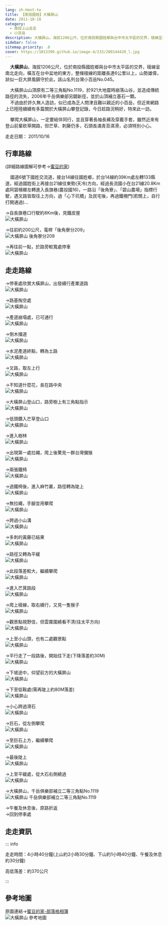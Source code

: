 ```yaml
---
lang: zh-Hant-tw
title: 【南投國姓】大橫屏山
date: 2011-10-18
category: 
  - 南投上山走走
  - 小百岳
description: 大橫屏山，海拔1206公尺，位於南投縣國姓鄉與台中市太平區的交界，稜線呈南北走向，橫亙在台中盆地的東方，整條稜線的距離長達6公里以上，山勢雄偉，狀似一巨大屏風鎮守於此，該山名列台灣小百岳No.045。
sidebar: false
sitemap.priority: .8
cover: https://1013399.github.io/image-4/233/200144420_l.jpg
---
```


    **大橫屏山**，海拔1206公尺，位於南投縣國姓鄉與台中市太平區的交界，稜線呈南北走向，橫亙在台中盆地的東方，整條稜線的距離長達6公里以上，山勢雄偉，狀似一巨大屏風鎮守於此，該山名列台灣小百岳No.045。  

<!-- more -->

    大橫屏山山頂原有二等三角點No.1119，於921大地震時崩落山谷，並造成傳統路徑的流失，2006年千岳俱樂部另闢新徑，並於山頂補立基石一顆。  
    不過由於許久無人造訪，似已成為乏人問津且難以親近的小百岳，但近來網路上已陸陸續續有多篇關於大橫屏山攀登記錄，今日趁路況稍好，特來此一訪。  

    攀爬大橫屏山，一定要結伴同行，並且穿著長袖長褲及穿戴手套，雖然近來有登山前輩砍草開路，但芒草、刺藤仍多，石頭長滿青苔濕滑，必須特別小心。

走走日期： 2011/10/16

## 行車路線
(詳細路線圖解可參考→[蜜豆的家](http://tw.myblog.yahoo.com/kentjon106/article?mid=7154&prev=7200&next=7092))  

    國道6號下國姓交流道，接台14線往國姓鄉，於台14線約39Km處左轉133縣道，經過國姓街上再接台21線往東勢(天冷)方向，經過長流國小在台21線20.8Km處阿碧檳榔左轉進入長旗巷(農投國16)，一路沿「後角寮」、「碧山農場」指標行駛，遇叉路皆取往上方向，過「心下坑橋」及民宅後，再過鐵柵門(若關上，自行打開通過)...  

→自長旗巷口行駛約8Km後，見鐵皮屋  
![大橫屏山](https://1013399.github.io/image-4/233/200144296_l.jpg)

→往前約200公尺，電桿「後角寮分209」  
![大橫屏山 後角寮分209](https://1013399.github.io/image-4/233/200144313_l.jpg)

→再往前一點，於路旁較寬處停車  
![大橫屏山](https://1013399.github.io/image-4/233/200144318_l.jpg)

## 走走路線
→停車處欣賞大橫屏山，出發續行產業道路  
![大橫屏山](https://1013399.github.io/image-4/233/200144322_l.jpg)

→路基掏空處  
![大橫屏山](https://1013399.github.io/image-4/233/200144325_l.jpg)

→產道崩塌處，已可通行  
![大橫屏山](https://1013399.github.io/image-4/233/200144335_l.jpg)

→倒木擋道  
![大橫屏山](https://1013399.github.io/image-4/233/200144340_l.jpg)

→水泥產道終點，轉為土路  
![大橫屏山](https://1013399.github.io/image-4/233/200144482_l.jpg)

→叉路，取左上行  
![大橫屏山](https://1013399.github.io/image-4/233/200144347_l.jpg)

→不知道什麼花，長在路中央  
![大橫屏山](https://1013399.github.io/image-4/233/200144351_l.jpg)

→大橫屏山登山口，路旁樹上有三角點指示  
![大橫屏山](https://1013399.github.io/image-4/233/200144358_l.jpg)

→低頭鑽入芒草登山口  
![大橫屏山](https://1013399.github.io/image-4/233/200144362_l.jpg)

→進入樹林  
![大橫屏山](https://1013399.github.io/image-4/233/200144370_l.jpg)

→出現第一處拉繩，爬上後驚見一群台灣彌猴  
![大橫屏山](https://1013399.github.io/image-4/233/200144375_l.jpg)

→兩張鐵椅  
![大橫屏山](https://1013399.github.io/image-4/233/200144380_l.jpg)

→過鐵椅後，進入麻竹叢，路徑轉為陡上  
![大橫屏山](https://1013399.github.io/image-4/233/200144384_l.jpg)

→無拉繩，手腳並用攀爬  
![大橫屏山](https://1013399.github.io/image-4/233/200144388_l.jpg)

→跨過小山溝  
![大橫屏山](https://1013399.github.io/image-4/233/200144391_l.jpg)

→多刺的黃藤已結果  
![大橫屏山](https://1013399.github.io/image-4/233/200144394_l.jpg)

→路徑又轉為平緩  
![大橫屏山](https://1013399.github.io/image-4/233/200144399_l.jpg)

→此段落差較大，繼續攀爬  
![大橫屏山](https://1013399.github.io/image-4/233/200144403_l.jpg)

→進入芒萁路段  
![大橫屏山](https://1013399.github.io/image-4/233/200144410_l.jpg)

→爬上稜線，取右續行，又見一隻猴子  
![大橫屏山](https://1013399.github.io/image-4/233/200144413_l.jpg)

→觀景點視野佳，但雲霧圍繞看不清(往太平方向)  
![大橫屏山](https://1013399.github.io/image-4/233/200144420_l.jpg)

→上至小山頭，也有二處觀景點  
![大橫屏山](https://1013399.github.io/image-4/233/200144427_l.jpg)

→平行走了一段路後，開始往下走(下降落差約30M)  
![大橫屏山](https://1013399.github.io/image-4/233/200144433_l.jpg)

→下坡途中，仰望前方的大橫屏山  
![大橫屏山](https://1013399.github.io/image-4/233/200144442_l.jpg)

→下至低鞍處(需再陡上約80M落差)  
![大橫屏山](https://1013399.github.io/image-4/233/200144447_l.jpg)

→小心跨過滑石  
![大橫屏山](https://1013399.github.io/image-4/233/200144452_l.jpg)

→巨石，從左側攀爬  
![大橫屏山](https://1013399.github.io/image-4/233/200144455_l.jpg)

→至巨石上方，繼續攀爬  
![大橫屏山](https://1013399.github.io/image-4/233/200144461_l.jpg)

→最後陡上  
![大橫屏山](https://1013399.github.io/image-4/233/200144465_l.jpg)

→上至平緩處，從大石右側繞過  
![大橫屏山](https://1013399.github.io/image-4/233/200144477_l.jpg)

→大橫屏山，千岳俱樂部補立二等三角點No.1119  
![大橫屏山 千岳俱樂部補立二等三角點No.1119](https://1013399.github.io/image-4/233/200144480_l.jpg)

→午餐及休息後，原路折返  
→回到停車處

## 走走資訊

::: info

走走時間：4小時40分鐘(上山約2小時30分鐘、下山約1小時40分鐘、午餐及休息約30分鐘)

高低落差：約370公尺

:::

## 參考地圖
原圖連結→[蜜豆的家-部落格相簿](http://tw.myblog.yahoo.com/kentjon106/photo?pid=7156)  
![大橫屏山 參考地圖](https://1013399.github.io/image-4/233/200144920_l.jpg)